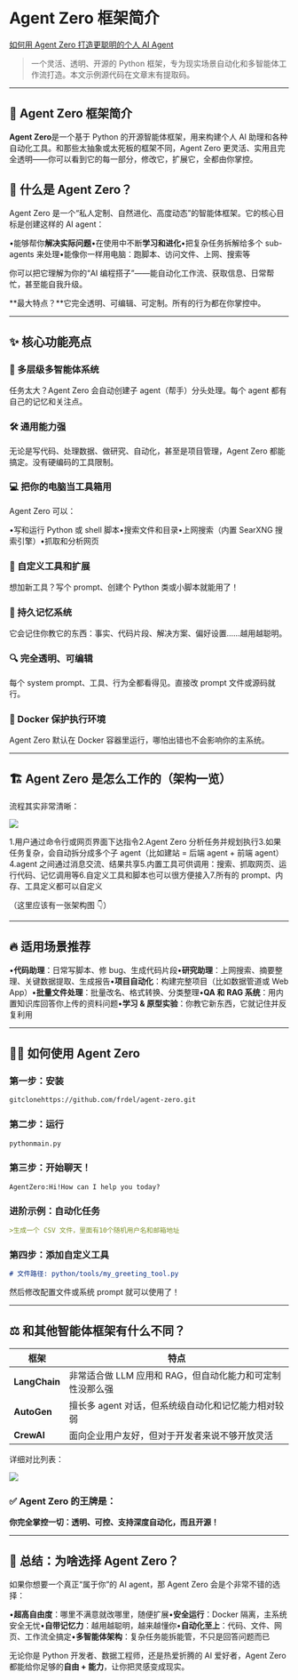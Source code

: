 # Agent Zero 框架简介

[如何用 Agent Zero 打造更聪明的个人 AI Agent](https://mp.weixin.qq.com/s/j-IwBw9sgH82tu0Aj7AFMg)



> 一个灵活、透明、开源的 Python 框架，专为现实场景自动化和多智能体工作流打造。本文示例源代码在文章末有提取码。

---

## 🚀 Agent Zero 框架简介

**Agent Zero**是一个基于 Python 的开源智能体框架，用来构建个人 AI 助理和各种自动化工具。和那些太抽象或太死板的框架不同，Agent Zero 更灵活、实用且完全透明——你可以看到它的每一部分，修改它，扩展它，全都由你掌控。

## 🤖 什么是 Agent Zero？

Agent Zero 是一个“私人定制、自然进化、高度动态”的智能体框架。它的核心目标是创建这样的 AI agent：

•能够帮你**解决实际问题**•在使用中不断**学习和进化**•把复杂任务拆解给多个 sub-agents 来处理•能像你一样用电脑：跑脚本、访问文件、上网、搜索等

你可以把它理解为你的“AI 编程搭子”——能自动化工作流、获取信息、日常帮忙，甚至能自我升级。

**最大特点？**它完全透明、可编辑、可定制。所有的行为都在你掌控中。

---

## ✨ 核心功能亮点

### 🧠 多层级多智能体系统

任务太大？Agent Zero 会自动创建子 agent（帮手）分头处理。每个 agent 都有自己的记忆和关注点。

### 🛠️ 通用能力强

无论是写代码、处理数据、做研究、自动化，甚至是项目管理，Agent Zero 都能搞定。没有硬编码的工具限制。

### 💻 把你的电脑当工具箱用

Agent Zero 可以：

•写和运行 Python 或 shell 脚本•搜索文件和目录•上网搜索（内置 SearXNG 搜索引擎）•抓取和分析网页

### 🧩 自定义工具和扩展

想加新工具？写个 prompt、创建个 Python 类或小脚本就能用了！

### 🧠 持久记忆系统

它会记住你教它的东西：事实、代码片段、解决方案、偏好设置……越用越聪明。

### 🔍 完全透明、可编辑

每个 system prompt、工具、行为全都看得见。直接改 prompt 文件或源码就行。

### 🐳 Docker 保护执行环境

Agent Zero 默认在 Docker 容器里运行，哪怕出错也不会影响你的主系统。

---

## 🏗️ Agent Zero 是怎么工作的（架构一览）

流程其实非常清晰：

![](https://mmbiz.qpic.cn/sz_mmbiz_jpg/6Ex6Atic0gTwy6weQLgSg2OHhFQgBnkqUsfLzYAeUrP20zKuQqLMyQkkGOk6Vjv4gK5oibWlvia5BNMu1A0UkCXDg/640?wx_fmt=webp&from=appmsg&tp=webp&wxfrom=5&wx_lazy=1)

1.用户通过命令行或网页界面下达指令2.Agent Zero 分析任务并规划执行3.如果任务复杂，会自动拆分成多个子 agent（比如建站 = 后端 agent + 前端 agent）4.agent 之间通过消息交流、结果共享5.内置工具可供调用：搜索、抓取网页、运行代码、记忆调用等6.自定义工具和脚本也可以很方便接入7.所有的 prompt、内存、工具定义都可以自定义

（这里应该有一张架构图 👇）

---

## 🔥 适用场景推荐

•**代码助理**：日常写脚本、修 bug、生成代码片段•**研究助理**：上网搜索、摘要整理、关键数据提取、生成报告•**项目自动化**：构建完整项目（比如数据管道或 Web App）•**批量文件处理**：批量改名、格式转换、分类整理•**QA 和 RAG 系统**：用内置知识库回答你上传的资料问题•**学习 & 原型实验**：你教它新东西，它就记住并反复利用

---

## 🧑‍💻 如何使用 Agent Zero

### 第一步：安装

```Bash
gitclonehttps://github.com/frdel/agent-zero.git
```

### 第二步：运行

```Python
pythonmain.py
```

### 第三步：开始聊天！

```Markdown
AgentZero:Hi!How can I help you today?
```

### 进阶示例：自动化任务

```Markdown
>生成一个 CSV 文件，里面有10个随机用户名和邮箱地址
```

### 第四步：添加自定义工具

```Markdown
# 文件路径: python/tools/my_greeting_tool.py
```

然后修改配置文件或系统 prompt 就可以使用了！

---

## ⚖️ 和其他智能体框架有什么不同？

|框架|特点|
|-|-|
|**LangChain**|非常适合做 LLM 应用和 RAG，但自动化能力和可定制性没那么强|
|**AutoGen**|擅长多 agent 对话，但系统级自动化和记忆能力相对较弱|
|**CrewAI**|面向企业用户友好，但对于开发者来说不够开放灵活|


详细对比列表：

![](https://mmbiz.qpic.cn/sz_mmbiz_jpg/6Ex6Atic0gTwy6weQLgSg2OHhFQgBnkqUXATtqLAkoofndkFP4VFda7Y83CicD5TW53zYJ77qlJyn4btZsCC8BEA/640?wx_fmt=webp&from=appmsg&tp=webp&wxfrom=5&wx_lazy=1)

### ✅ Agent Zero 的王牌是：

**你完全掌控一切：透明、可控、支持深度自动化，而且开源！**

---

## 🧭 总结：为啥选择 Agent Zero？

如果你想要一个真正“属于你”的 AI agent，那 Agent Zero 会是个非常不错的选择：

•**超高自由度**：哪里不满意就改哪里，随便扩展•**安全运行**：Docker 隔离，主系统安全无忧•**自带记忆力**：越用越聪明，越来越懂你•**自动化至上**：代码、文件、网页、工作流全搞定•**多智能体架构**：复杂任务能拆能管，不只是回答问题而已

无论你是 Python 开发者、数据工程师，还是热爱折腾的 AI 爱好者，Agent Zero 都能给你足够的**自由 + 能力**，让你把灵感变成现实。